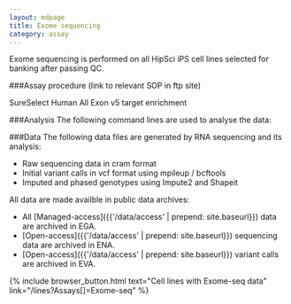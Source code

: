 ```yaml
---
layout: mdpage
title: Exome sequencing
category: assay
---
```


Exome sequencing is performed on all HipSci iPS cell lines selected for banking after passing QC.

###Assay procedure
(link to relevant SOP in ftp site)

SureSelect  Human All Exon v5 target enrichment

###Analysis
The following command lines are used to analyse the data:

###Data
The following data files are generated by RNA sequencing and its analysis:
*   Raw sequencing data in cram format
*   Initial variant calls in vcf format using mpileup / bcftools
*   Imputed and phased genotypes using Impute2 and Shapeit

All data are made availble in public data archives:
*   All [Managed-access]({{'/data/access' | prepend: site.baseurl}}) data are archived in EGA.
*   [Open-access]({{'/data/access' | prepend: site.baseurl}}) sequencing data are archived in ENA.
*   [Open-access]({{'/data/access' | prepend: site.baseurl}}) variant calls are archived in EVA.

{% include browser_button.html text="Cell lines with Exome-seq data" link="/lines?Assays[]=Exome-seq" %}
